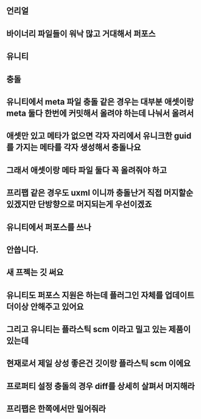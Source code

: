 ## 언리얼

## 바이너리 파일들이 워낙 많고 거대해서 퍼포스

## 유니티

## 충돌

## 유니티에서 meta 파일 충돌 같은 경우는 대부분 애셋이랑 meta 둘다 한번에 커밋해서 올려야 하는데 나눠서 올려서
## 애셋만 있고 메타가 없으면 각자 자리에서 유니크한 guid를 가지는 메타를 각자 생성해서 충돌나요
## 그래서 애셋이랑 메타 파일 둘다 꼭 올려줘야 하고
## 프리팹 같은 경우도 uxml 이니까 충돌난거 직접 머지할순 있겠지만 단방향으로 머지되는게 우선이겠죠

## 유니티에서 퍼포스를 쓰나
## 안씁니다.
## 새 프젝는 깃 써요
## 유니티도 퍼포스 지원은 하는데 플러그인 자체를 업데이트 더이상 안해주고 있어요
## 그리고 유니티는 플라스틱 scm 이라고 밀고 있는 제품이 있는데
## 현재로서 제일 상성 좋은건 깃이랑 플라스틱 scm 이에요
## 프로퍼티 설정 충돌의 경우 diff를 상세히 살펴서 머지해라
## 프리팹은 한쪽에서만 밀어줘라
